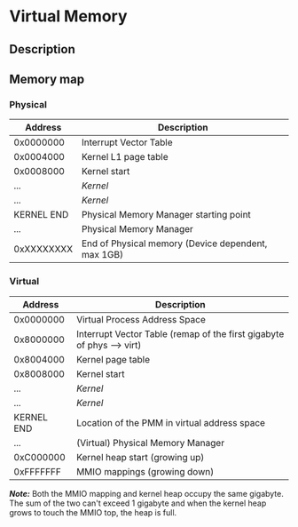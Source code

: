 
# Virtual Memory

## Description

## Memory map

### Physical

| Address    | Description                                                            |
| ---------- | ---------------------------------------------------------------------- |
| 0x0000000  | Interrupt Vector Table                                                 |
| 0x0004000  | Kernel L1 page table                                                   |
| 0x0008000  | Kernel start                                                           |
| ...        | *Kernel*                                                               |   
| ...        | *Kernel*                                                               |
| KERNEL END | Physical Memory Manager starting point                                 |
| ...        | Physical Memory Manager                                                |
| 0xXXXXXXXX | End of Physical memory (Device dependent, max 1GB)                     |

### Virtual 

| Address    | Description                                                            |
| ---------- | ---------------------------------------------------------------------- |
| 0x0000000  | Virtual Process Address Space                                          |
| 0x8000000  | Interrupt Vector Table (remap of the first gigabyte of phys --> virt)  |
| 0x8004000  | Kernel page table                                                      |
| 0x8008000  | Kernel start                                                           |
| ...        | *Kernel*                                                               |   
| ...        | *Kernel*                                                               |   
| KERNEL END | Location of the PMM in virtual address space                           |
| ...        | (Virtual) Physical Memory Manager                                      |
| 0xC000000  | Kernel heap start (growing up)                                         |
| 0xFFFFFFF  | MMIO mappings (growing down)                                           |

***Note:*** Both the MMIO mapping and kernel heap occupy the same gigabyte. 
The sum of the two can't exceed 1 gigabyte and when the kernel heap grows to touch the MMIO top, the heap is full.
